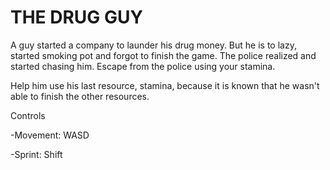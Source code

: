 # THE DRUG GUY
A guy started a company to launder his drug money. But he is to lazy, started smoking pot and forgot to finish the game. The police realized and started chasing him. Escape from the police using your stamina.

Help him use his last resource, stamina, because it is known that he wasn't able to finish the other resources.

Controls

-Movement: WASD

-Sprint: Shift
 
